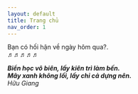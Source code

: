 ```yaml
---
layout: default
title: Trang chủ
nav_order: 1
---
```

  
Bạn có hối hận về ngày hôm qua?.  
♬♬♬♬♬

***Biển học vô biên, lấy kiên trì làm bến.***  
***Mây xanh không lối, lấy chỉ cả dựng nên.***  
                                    *Hữu Giang*




